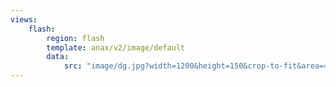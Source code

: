```yaml
---
views:
    flash:
        region: flash
        template: anax/v2/image/default
        data:
            src: "image/dg.jpg?width=1200&height=150&crop-to-fit&area=4,0,0,10"
---
```

